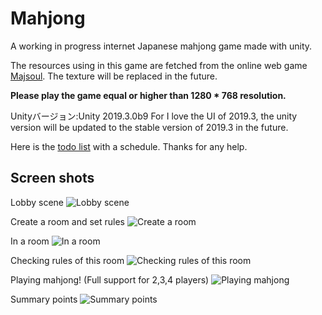 # Mahjong

A working in progress internet Japanese mahjong game made with unity.

The resources using in this game are fetched from the online web game [Majsoul](http://www.majsoul.com/0/).
The texture will be replaced in the future.

**Please play the game equal or higher than 1280 * 768 resolution.**

Unityバージョン:Unity 2019.3.0b9
For I love the UI of 2019.3, the unity version will be updated to the stable version of 2019.3 in the future.

Here is the [todo list](https://github.com/HitomiFlower/NaoMahjong/issues/1) with a schedule. Thanks for any help.

## Screen shots

Lobby scene
![Lobby scene](readme-res/LobbyWindow.PNG)

Create a room and set rules
![Create a room](readme-res/CreateRoom.PNG)

In a room
![In a room](readme-res/RoomWindow.PNG)

Checking rules of this room
![Checking rules of this room](readme-res/CheckRules.PNG)

Playing mahjong! (Full support for 2,3,4 players)
![Playing mahjong](readme-res/Game.PNG)

Summary points
![Summary points](readme-res/Summary.PNG)
